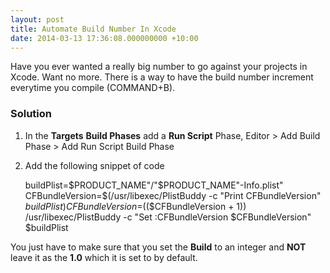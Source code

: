 ```yaml
---
layout: post
title: Automate Build Number In Xcode
date: 2014-03-13 17:36:08.000000000 +10:00
---
```

Have you ever wanted a really big number to go against your projects in Xcode. Want no more. There is a way to have the build number increment everytime you compile (COMMAND+B).

### Solution
1. In the **Targets** **Build Phases** add a **Run Script** Phase, Editor > Add Build Phase > Add Run Script Build Phase
2. Add the following snippet of code

	buildPlist=$PRODUCT_NAME"/"$PRODUCT_NAME"-Info.plist"
	CFBundleVersion=$(/usr/libexec/PlistBuddy -c "Print CFBundleVersion" $buildPlist)
	CFBundleVersion=$(($CFBundleVersion + 1))
	/usr/libexec/PlistBuddy -c "Set :CFBundleVersion $CFBundleVersion" $buildPlist

You just have to make sure that you set the **Build** to an integer and **NOT** leave it as the **1.0** which it is set to by default.

